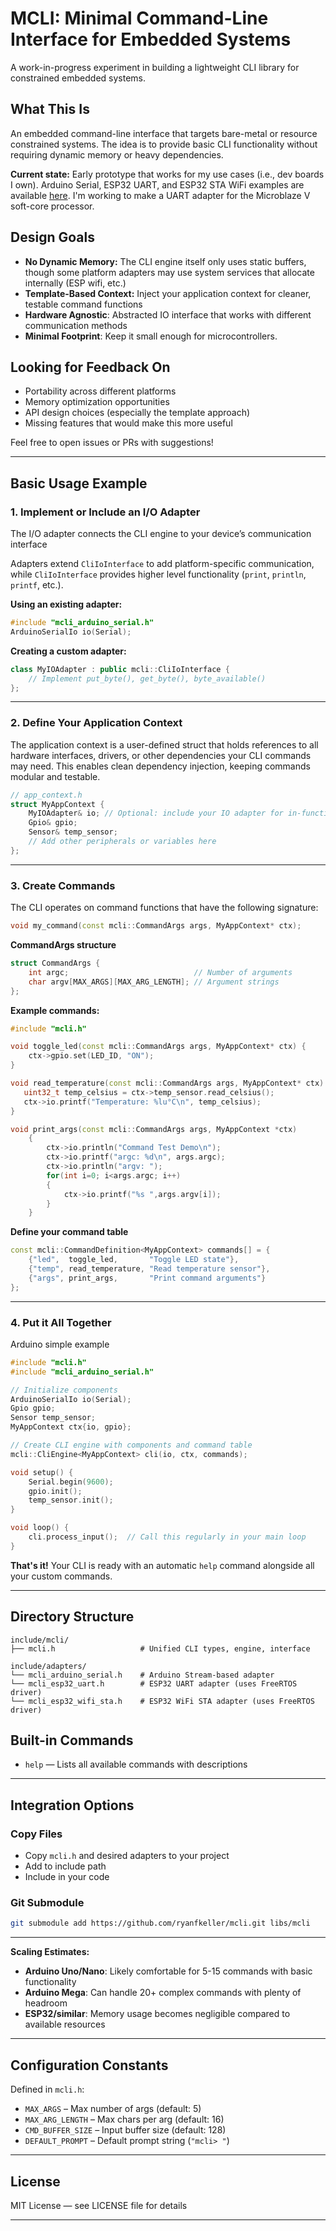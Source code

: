 # MCLI: Minimal Command-Line Interface for Embedded Systems

A work-in-progress experiment in building a lightweight CLI library for constrained embedded systems.

## What This Is
An embedded command-line interface that targets bare-metal or resource constrained systems. The idea is to provide basic CLI functionality without requiring dynamic memory or heavy dependencies. 

**Current state:** Early prototype that works for my use cases (i.e., dev boards I own). Arduino Serial, ESP32 UART, and ESP32 STA WiFi examples are available [here](). I'm working to make a UART adapter for the Microblaze V soft-core processor.

## Design Goals
- **No Dynamic Memory:** The CLI engine itself only uses static buffers, though some platform adapters may use system services that allocate internally (ESP wifi, etc.) 
- **Template-Based Context:** Inject your application context for cleaner, testable command functions
- **Hardware Agnostic**: Abstracted IO interface that works with different communication methods
- **Minimal Footprint**: Keep it small enough for microcontrollers.


## Looking for Feedback On
- Portability across different platforms
- Memory optimization opportunities  
- API design choices (especially the template approach)
- Missing features that would make this more useful

Feel free to open issues or PRs with suggestions!

---

## Basic Usage Example

### 1. Implement or Include an I/O Adapter

The I/O adapter connects the CLI engine to your device’s communication interface 

Adapters extend `CliIoInterface` to add platform-specific communication, while `CliIoInterface` provides higher level functionality (`print`, `println`, `printf`, etc.).

**Using an existing adapter:**
```cpp
#include "mcli_arduino_serial.h"
ArduinoSerialIo io(Serial);
```

**Creating a custom adapter:**
```cpp
class MyIOAdapter : public mcli::CliIoInterface {
    // Implement put_byte(), get_byte(), byte_available()
};
```

---

### 2. Define Your Application Context

The application context is a user-defined struct that holds references to all hardware interfaces, drivers, or other dependencies your CLI commands may need. This enables clean dependency injection, keeping commands modular and testable.

```cpp
// app_context.h
struct MyAppContext {
    MyIOAdapter& io; // Optional: include your IO adapter for in-function printing. 
    Gpio& gpio;
    Sensor& temp_sensor;
    // Add other peripherals or variables here
};
```

---

### 3. Create Commands

The CLI operates on command functions that have the following signature: 
```cpp
void my_command(const mcli::CommandArgs args, MyAppContext* ctx);
```

**CommandArgs structure**
```cpp
struct CommandArgs {
    int argc;                            // Number of arguments
    char argv[MAX_ARGS][MAX_ARG_LENGTH]; // Argument strings
};
```

**Example commands:**
```cpp
#include "mcli.h"

void toggle_led(const mcli::CommandArgs args, MyAppContext* ctx) {
    ctx->gpio.set(LED_ID, "ON");
}

void read_temperature(const mcli::CommandArgs args, MyAppContext* ctx) {
   uint32_t temp_celsius = ctx->temp_sensor.read_celsius();
   ctx->io.printf("Temperature: %lu°C\n", temp_celsius);
}

void print_args(const mcli::CommandArgs args, MyAppContext *ctx)
	{
		ctx->io.println("Command Test Demo\n");
        ctx->io.printf("argc: %d\n", args.argc);
		ctx->io.println("argv: ");
		for(int i=0; i<args.argc; i++)
		{
			ctx->io.printf("%s ",args.argv[i]);
		}
	}
```

**Define your command table**
```cpp
const mcli::CommandDefinition<MyAppContext> commands[] = {
    {"led",  toggle_led,       "Toggle LED state"},
    {"temp", read_temperature, "Read temperature sensor"},
    {"args", print_args,       "Print command arguments"}
};
```

---

### 4. Put it All Together

Arduino simple example
```cpp
#include "mcli.h"
#include "mcli_arduino_serial.h"

// Initialize components
ArduinoSerialIo io(Serial);
Gpio gpio;
Sensor temp_sensor; 
MyAppContext ctx{io, gpio};

// Create CLI engine with components and command table
mcli::CliEngine<MyAppContext> cli(io, ctx, commands);

void setup() {
    Serial.begin(9600);
    gpio.init();
    temp_sensor.init();
}

void loop() {
    cli.process_input();  // Call this regularly in your main loop
}
```
**That's it!** Your CLI is ready with an automatic `help` command alongside all your custom commands.

---

## Directory Structure

```text
include/mcli/
├── mcli.h                   # Unified CLI types, engine, interface

include/adapters/
└── mcli_arduino_serial.h    # Arduino Stream-based adapter
└── mcli_esp32_uart.h        # ESP32 UART adapter (uses FreeRTOS driver)
└── mcli_esp32_wifi_sta.h    # ESP32 WiFi STA adapter (uses FreeRTOS driver)
```

## Built-in Commands

- `help` — Lists all available commands with descriptions

---

## Integration Options

### Copy Files
- Copy `mcli.h` and desired adapters to your project
- Add to include path
- Include in your code

### Git Submodule

```bash
git submodule add https://github.com/ryanfkeller/mcli.git libs/mcli
```

---

**Scaling Estimates:**
- **Arduino Uno/Nano**: Likely comfortable for 5-15 commands with basic functionality
- **Arduino Mega**: Can handle 20+ complex commands with plenty of headroom
- **ESP32/similar**: Memory usage becomes negligible compared to available resources

---

## Configuration Constants

Defined in `mcli.h`:

- `MAX_ARGS` – Max number of args (default: 5)
- `MAX_ARG_LENGTH` – Max chars per arg (default: 16)
- `CMD_BUFFER_SIZE` – Input buffer size (default: 128)
- `DEFAULT_PROMPT` – Default prompt string (`"mcli> "`)

---

## License

MIT License — see LICENSE file for details

---

